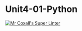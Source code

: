 # Unit4-01-Python

[![Mr Coxall's Super Linter](https://github.com/ICS3U-Programming-ChristopherD/Unit4-01-Python/workflows/Mr%20Coxall's%20Super%20Linter/badge.svg)](https://github.com/ICS3U-Programming-ChristopherD/Unit4-01-Python/actions/)

